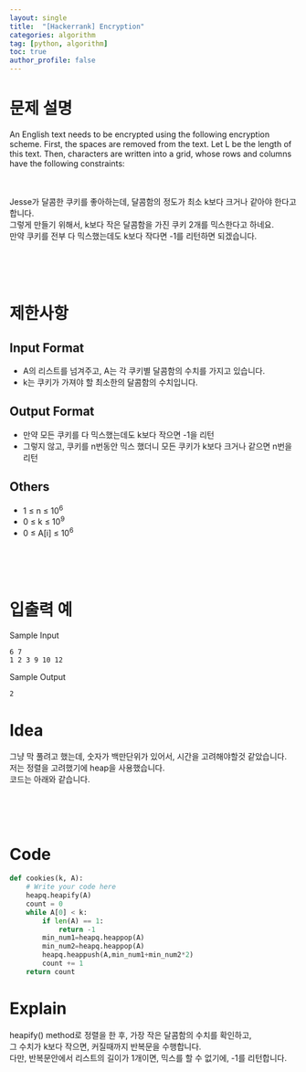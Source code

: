 ```yaml
---
layout: single
title:  "[Hackerrank] Encryption"
categories: algorithm
tag: [python, algorithm]
toc: true
author_profile: false
---
```



# 문제 설명
An English text needs to be encrypted using the following encryption scheme.
First, the spaces are removed from the text. Let L be the length of this text.
Then, characters are written into a grid, whose rows and columns have the following constraints:


<br/><br/>
Jesse가 달콤한 쿠키를 좋아하는데, 달콤함의 정도가 최소 k보다 크거나 같아야 한다고 합니다.<br/>
그렇게 만들기 위해서, k보다 작은 달콤함을 가진 쿠키 2개를 믹스한다고 하네요.<br/>
만약 쿠키를 전부 다 믹스했는데도 k보다 작다면 -1를 리턴하면 되겠습니다.<br/>



<br/><br/><br/>

# 제한사항

## Input Format
- A의 리스트를 넘겨주고, A는 각 쿠키별 달콤함의 수치를 가지고 있습니다.
- k는 쿠키가 가져야 할 최소한의 달콤함의 수치입니다.

## Output Format

- 만약 모든 쿠키를 다 믹스했는데도 k보다 작으면 -1을 리턴
- 그렇지 않고, 쿠키를 n번동안 믹스 했더니 모든 쿠키가 k보다 크거나 같으면 n번을 리턴



## Others
- 1 &le; n &le; 10<sup>6</sup>
- 0 &le; k &le; 10<sup>9</sup>
- 0 &le; A[i] &le; 10<sup>6</sup>

<br/><br/><br/>


# 입출력 예
Sample Input
```
6 7          
1 2 3 9 10 12
```
Sample Output
```
2
```

# Idea

<p>
그냥 막 풀려고 했는데, 숫자가 백만단위가 있어서, 시간을 고려해야할것 같았습니다.<br/>
저는 정렬을 고려했기에 heap을 사용했습니다.<br/>
코드는 아래와 같습니다.<br/>

</p>
<br/><br/><br/>

# Code

```python
def cookies(k, A):
    # Write your code here
    heapq.heapify(A)
    count = 0
    while A[0] < k:
        if len(A) == 1:
            return -1
        min_num1=heapq.heappop(A)
        min_num2=heapq.heappop(A)
        heapq.heappush(A,min_num1+min_num2*2)
        count += 1
    return count
```


# Explain
heapify() method로 정렬을 한 후, 가장 작은 달콤함의 수치를 확인하고,<br/>그 수치가 k보다 작으면, 커질때까지 반복문을 수행합니다.<br/>
다만, 반복문안에서 리스트의 길이가 1개이면, 믹스를 할 수 없기에, -1를 리턴합니다.<br/>


<br/><br/><br/>



<!-- # References

<ul>
  <li><a href="https://medium.com/@mrunankmistry52/non-divisible-subset-problem-comprehensive-explanation-c878a752f057" target="_blank">https://medium.com/@mrunankmistry52/non-divisible-subset-problem-comprehensive-explanation-c878a752f057</a></li>
  <li><a href="https://gaegosoo.tistory.com/62" target="_blank">https://gaegosoo.tistory.com/62</a></li>
  
</ul> -->

